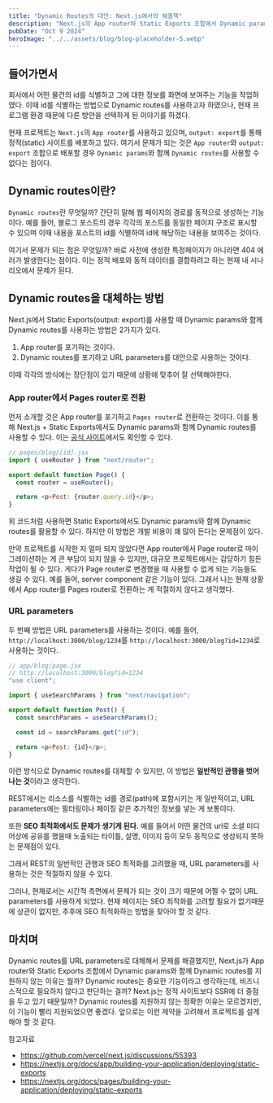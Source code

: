 ```yaml
---
title: "Dynamic Routes의 대안: Next.js에서의 해결책"
description: "Next.js의 App router와 Static Exports 조합에서 Dynamic params와 함께 Dynamic routes를 사용할 수 없는 문제를 다룹니다."
pubDate: "Oct 9 2024"
heroImage: "../../assets/blog/blog-placeholder-5.webp"
---
```


## 들어가면서

회사에서 어떤 물건의 id를 식별하고 그에 대한 정보를 화면에 보여주는 기능을 작업하였다. 이때 id를 식별하는 방법으로 Dynamic routes를 사용하고자 하였으나, 현재 프로그램 환경 때문에 다른 방안을 선택하게 된 이야기를 하겠다.

현재 프로젝트는 `Next.js`의 `App router`를 사용하고 있으며, `output: export`를 통해 정적(static) 사이트를 배포하고 있다. 여기서 문제가 되는 것은 `App router`와 `output: export` 조합으로 배포할 경우 `Dynamic params`와 함께 `Dynamic routes`를 사용할 수 없다는 점이다.

## Dynamic routes이란?

`Dynamic routes`란 무엇일까? 간단히 말해 웹 페이지의 경로를 동적으로 생성하는 기능이다. 예를 들어, 블로그 포스트의 경우 각각의 포스트를 동일한 페이지 구조로 표시할 수 있으며 이때 내용을 포스트의 id를 식별하여 id에 해당하는 내용을 보여주는 것이다.

여기서 문제가 되는 점은 무엇일까? 바로 사전에 생성한 특정페이지가 아니라면 404 에러가 발생한다는 점이다. 이는 정적 배포와 동적 데이터를 결합하려고 하는 현재 내 시나리오에서 문제가 된다.

## Dynamic routes을 대체하는 방법

Next.js에서 Static Exports(output: export)를 사용할 때 Dynamic params와 함께 Dynamic routes를 사용하는 방법은 2가지가 있다.

1. App router를 포기하는 것이다.
2. Dynamic routes를 포기하고 URL parameters를 대안으로 사용하는 것이다.

이때 각각의 방식에는 장단점이 있기 때문에 상황에 맞추어 잘 선택해야한다.

### App router에서 Pages router로 전환

먼저 소개할 것은 App router를 포기하고 `Pages router`로 전환하는 것이다. 이를 통해 Next.js + Static Exports에서도 Dynamic params와 함께 Dynamic routes를 사용할 수 있다. 이는 [공식 사이트](https://nextjs.org/docs/pages/building-your-application/deploying/static-exports#supported-features-1)에서도 확인할 수 있다.

```javascript
// pages/blog/[id].jsx
import { useRouter } from "next/router";

export default function Page() {
  const router = useRouter();

  return <p>Post: {router.query.id}</p>;
}
```

위 코드처럼 사용하면 Static Exports에서도 Dynamic params와 함께 Dynamic routes를 활용할 수 있다. 하지만 이 방법은 개발 비용이 꽤 많이 든다는 문제점이 있다.

만약 프로젝트를 시작한 지 얼마 되지 않았다면 App router에서 Page router로 마이그레이션하는 게 큰 부담이 되지 않을 수 있지만, 대규모 프로젝트에서는 감당하기 힘든 작업이 될 수 있다. 게다가 Page router로 변경했을 때 사용할 수 없게 되는 기능들도 생길 수 있다. 예를 들어, server component 같은 기능이 있다. 그래서 나는 현재 상황에서 App router를 Pages router로 전환하는 게 적절하지 않다고 생각했다.

### URL parameters

두 번째 방법은 URL parameters를 사용하는 것이다. 예를 들어, `http://localhost:3000/blog/1234`를 `http://localhost:3000/blog?id=1234`로 사용하는 것이다.

```javascript
// app/blog/page.jsx
// http://localhost:3000/blog?id=1234
"use client";

import { useSearchParams } from "next/navigation";

export default function Post() {
  const searchParams = useSearchParams();

  const id = searchParams.get("id");

  return <p>Post: {id}</p>;
}
```

이런 방식으로 Dynamic routes를 대체할 수 있지만, 이 방법은 <strong>일반적인 관행을 벗어나는 것</strong>이라고 생각한다.

REST에서는 리소스를 식별하는 id를 경로(path)에 포함시키는 게 일반적이고, URL parameters에는 필터링이나 페이징 같은 추가적인 정보를 넣는 게 보통이다.

또한 <strong>SEO 최적화에서도 문제가 생기게 된다.</strong>
예를 들어서 어떤 물건의 url로 소셜 미디어상에 공유를 했을때 노출되는 타이틀, 설명, 이미지 등이 모두 동적으로 생성되지 못하는 문제점이 있다.

그래서 REST의 일반적인 관행과 SEO 최적화를 고려했을 때, URL parameters를 사용하는 것은 적절하지 않을 수 있다.

그러나, 현재로서는 시간적 측면에서 문제가 되는 것이 크기 때문에 어쩔 수 없이 URL parameters를 사용하게 되었다. 현재 페이지는 SEO 최적화를 고려할 필요가 없기때문에 상관이 없지만, 추후에 SEO 최적화하는 방법을 찾아야 할 것 같다.

## 마치며

Dynamic routes를 URL parameters로 대체해서 문제를 해결했지만, Next.js가 App router와 Static Exports 조합에서 Dynamic params와 함께 Dynamic routes를 지원하지 않는 이유는 뭘까? Dynamic routes는 중요한 기능이라고 생각하는데, 비즈니스적으로 필요하지 않다고 판단하는 걸까? Next.js는 정적 사이트보다 SSR에 더 중점을 두고 있기 때문일까? Dynamic routes를 지원하지 않는 정확한 이유는 모르겠지만, 이 기능이 빨리 지원되었으면 좋겠다. 앞으로는 이런 제약을 고려해서 프로젝트를 설계해야 할 것 같다.

참고자료

- https://github.com/vercel/next.js/discussions/55393
- https://nextjs.org/docs/app/building-your-application/deploying/static-exports
- https://nextjs.org/docs/pages/building-your-application/deploying/static-exports
